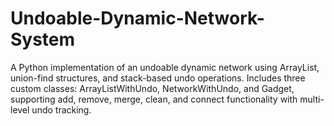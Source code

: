 # Undoable-Dynamic-Network-System
A Python implementation of an undoable dynamic network using ArrayList, union-find structures, and stack-based undo operations. Includes three custom classes: ArrayListWithUndo, NetworkWithUndo, and Gadget, supporting add, remove, merge, clean, and connect functionality with multi-level undo tracking.
